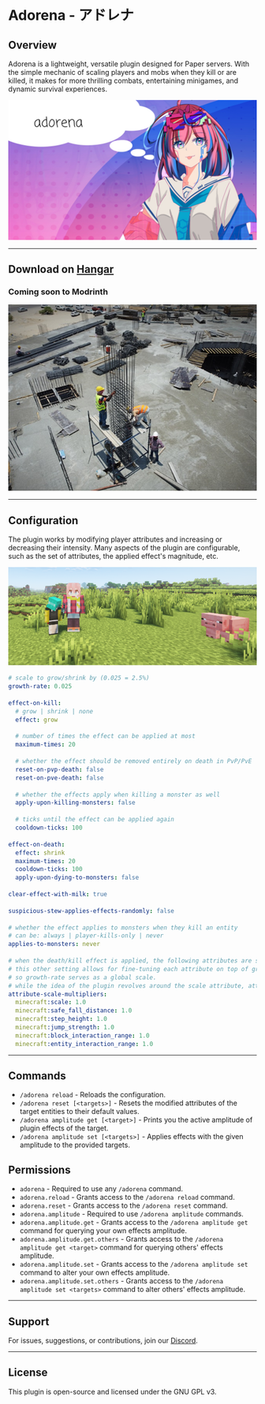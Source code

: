 # Adorena - アドレナ

## Overview

Adorena is a lightweight, versatile plugin designed for Paper servers. With the simple mechanic of scaling
players and mobs when they kill or are killed, it makes for more thrilling combats, entertaining minigames,
and dynamic survival experiences.

![project banner, with a speech bubble on the project character that reads "adorena"](assets/adorena-banner.jpg)

---

## Download on [Hangar](https://hangar.papermc.io/Emily/adorena)

### Coming soon to Modrinth

![picture of a construction site](assets/glenov-brankovic-DWp5nUqTn6E-unsplash.jpg)

___

## Configuration

The plugin works by modifying player attributes and increasing or decreasing their intensity.
Many aspects of the plugin are configurable, such as the set of attributes, the applied effect's magnitude, etc.

![in-game screenshot of two players of visibly different size](assets/adorena-in-game.png)

```yaml
# scale to grow/shrink by (0.025 = 2.5%)
growth-rate: 0.025

effect-on-kill:
  # grow | shrink | none
  effect: grow

  # number of times the effect can be applied at most
  maximum-times: 20

  # whether the effect should be removed entirely on death in PvP/PvE
  reset-on-pvp-death: false
  reset-on-pve-death: false

  # whether the effects apply when killing a monster as well
  apply-upon-killing-monsters: false

  # ticks until the effect can be applied again
  cooldown-ticks: 100

effect-on-death:
  effect: shrink
  maximum-times: 20
  cooldown-ticks: 100
  apply-upon-dying-to-monsters: false

clear-effect-with-milk: true

suspicious-stew-applies-effects-randomly: false

# whether the effect applies to monsters when they kill an entity
# can be: always | player-kills-only | never
applies-to-monsters: never

# when the death/kill effect is applied, the following attributes are scaled by growth-rate.
# this other setting allows for fine-tuning each attribute on top of growth-rate (combined, multiplied),
# so growth-rate serves as a global scale.
# while the idea of the plugin revolves around the scale attribute, attributes can be added or removed as needed/wanted
attribute-scale-multipliers:
  minecraft:scale: 1.0
  minecraft:safe_fall_distance: 1.0
  minecraft:step_height: 1.0
  minecraft:jump_strength: 1.0
  minecraft:block_interaction_range: 1.0
  minecraft:entity_interaction_range: 1.0
```

---

## Commands

- `/adorena reload` - Reloads the configuration.
- `/adorena reset [<targets>]` - Resets the modified attributes of the target entities to their default values.
- `/adorena amplitude get [<target>]` - Prints you the active amplitude of plugin effects of the target.
- `/adorena amplitude set [<targets>]` - Applies effects with the given amplitude to the provided targets.

## Permissions

- `adorena` - Required to use any `/adorena` command.
- `adorena.reload` - Grants access to the `/adorena reload` command.
- `adorena.reset` - Grants access to the `/adorena reset` command.
- `adorena.amplitude` - Required to use `/adorena amplitude` commands.
- `adorena.amplitude.get` - Grants access to the `/adorena amplitude get` command
  for querying your own effects amplitude.
- `adorena.amplitude.get.others` - Grants access to the `/adorena amplitude get <target>` command
  for querying others' effects amplitude.
- `adorena.amplitude.set` - Grants access to the `/adorena amplitude set` command
  to alter your own effects amplitude.
- `adorena.amplitude.set.others` - Grants access to the `/adorena amplitude set <targets>` command
  to alter others' effects amplitude.

---

## Support

For issues, suggestions, or contributions, join our [Discord](https://discord.gg/yBMGfsZKQE).

---

## License

This plugin is open-source and licensed under the GNU GPL v3.
